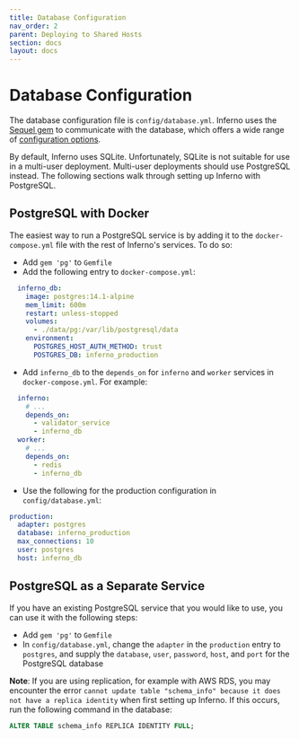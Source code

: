 ```yaml
---
title: Database Configuration
nav_order: 2
parent: Deploying to Shared Hosts
section: docs
layout: docs
---
```

# Database Configuration

The database configuration file is `config/database.yml`. Inferno uses the
[Sequel gem](http://sequel.jeremyevans.net/) to communicate with the database,
which offers a wide range of [configuration options](http://sequel.jeremyevans.net/rdoc/files/doc/opening_databases_rdoc.html#label-General+connection+options).

By default, Inferno uses SQLite. Unfortunately, SQLite is not suitable for use in a multi-user
deployment. Multi-user deployments should use PostgreSQL instead. The following sections
walk through setting up Inferno with PostgreSQL.

## PostgreSQL with Docker
The easiest way to run a PostgreSQL service is by adding it to the
`docker-compose.yml` file with the rest of Inferno's services. To do so:
* Add `gem 'pg'` to `Gemfile`
* Add the following entry to `docker-compose.yml`:
```yaml
  inferno_db:
    image: postgres:14.1-alpine
    mem_limit: 600m
    restart: unless-stopped
    volumes:
      - ./data/pg:/var/lib/postgresql/data
    environment:
      POSTGRES_HOST_AUTH_METHOD: trust
      POSTGRES_DB: inferno_production
```
* Add `inferno_db` to the `depends_on` for `inferno` and `worker` services in
  `docker-compose.yml`. For example:
```yaml
  inferno:
    # ...
    depends_on:
      - validator_service
      - inferno_db
  worker:
    # ...
    depends_on:
      - redis
      - inferno_db
```
* Use the following for the production configuration in `config/database.yml`:
```yaml
production:
  adapter: postgres
  database: inferno_production
  max_connections: 10
  user: postgres
  host: inferno_db
```

## PostgreSQL as a Separate Service
If you have an existing PostgreSQL service that you would like to use, you can
use it with the following steps:

* Add `gem 'pg'` to `Gemfile`
* In `config/database.yml`, change the `adapter` in the `production` entry to
  `postgres`, and supply the `database`, `user`, `password`, `host`, and `port`
  for the PostgreSQL database

**Note**: If you are using replication, for example with AWS RDS, you may
encounter the error `cannot update table "schema_info" because
it does not have a replica identity` when first setting up Inferno.
If this occurs, run the following command in the database:
```sql
ALTER TABLE schema_info REPLICA IDENTITY FULL;
```
